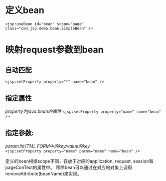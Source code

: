 # 定义bean
`<jsp:useBean id="bean" scope="page" class="com.jsp.demo.bean.SimpleBean" />`

# 映射request参数到bean
## 自动匹配
`<jsp:setProperty property="*" name="bean" />`
## 指定属性
*property为java bean的属性*
`<jsp:setProperty property="name" name="bean" />`
## 指定参数:
*param为HTML FORM中的key/value的key*  
`<jsp:setProperty property="name" param="name" name="bean" />`

定义的bean根据scope不同，存放于对应的application, request, session和pageConText的属性中。
移除bean可以通过在对应的对象上调用removeAttribute(beanName)来实现。